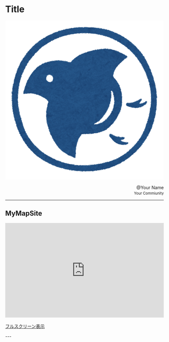 # Title

![Top](img/top.png)

<div align="right"> @Your Name </div>

<div align="right">
  <small>
    Your Commiunity <br>
  </small>
</div>

---

## MyMapSite

<div>

<iframe width="100%" height="300px" frameBorder="0" src="https://umap.openstreetmap.fr/ja/map/iodd2018_201205?scaleControl=false&miniMap=false&scrollWheelZoom=false&zoomControl=true&allowEdit=false&moreControl=true&searchControl=null&tilelayersControl=null&embedControl=null&datalayersControl=true&onLoadPanel=undefined&captionBar=false"></iframe><p><a href="https://umap.openstreetmap.fr/ja/map/iodd2018_201205">フルスクリーン表示</a></p>

</div>
---
